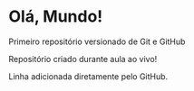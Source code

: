 # Olá, Mundo!
Primeiro repositório versionado de Git e GitHub

Repositório criado durante aula ao vivo!

Linha adicionada diretamente pelo GitHub.
                                                        